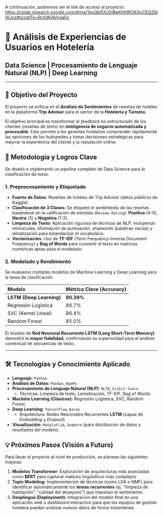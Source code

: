 A continuación, podremos ver el link de acceso al proyecto: https://colab.research.google.com/drive/1psQkl5XuDt8eXHhWO93iyCEQ2SIHrJcz#scrollTo=RcXdKAVnga5c

# 🏨 Análisis de Experiencias de Usuarios en Hotelería
## Data Science | Procesamiento de Lenguaje Natural (NLP) | Deep Learning

---

## 🎯 Objetivo del Proyecto

El proyecto se enfoca en el **Análisis de Sentimientos** de reseñas de hoteles en la plataforma **Trip Advisor** para el sector de la **Hotelería y Turismo**.

El objetivo principal es transformar el *feedback* no estructurado de los clientes (reseñas de texto) en **inteligencia de negocio automatizada y procesable**. Esto permite a los gerentes hoteleros comprender rápidamente las opiniones de los huéspedes y tomar decisiones estratégicas para mejorar la experiencia del cliente y la reputación online.

## 🚀 Metodología y Logros Clave

Se diseñó e implementó un *pipeline* completo de Data Science para la clasificación de texto:

### 1. Preprocesamiento y Etiquetado
* **Fuente de Datos:** Reseñas de hoteles de Trip Advisor (datos públicos de Kaggle).
* **Clasificación de 3 Clases:** Se etiquetó el sentimiento de las reseñas basándose en la calificación de estrellas (`Review Rating`): **Positiva** (4-5), **Neutra** (3) y **Negativa** (1-2).
* **Limpieza de Texto:** Aplicación rigurosa de técnicas de NLP, incluyendo minúsculas, eliminación de puntuación, *stopwords* (palabras vacías) y lematización para estandarizar el vocabulario.
* **Vectorización:** Uso de **TF-IDF** (Term Frequency-Inverse Document Frequency) y **Bag of Words** para convertir el texto en matrices numéricas aptas para el modelado.

### 2. Modelado y Rendimiento
Se evaluaron múltiples modelos de Machine Learning y Deep Learning para la tarea de clasificación.

| Modelo | Métrica Clave (Accuracy) |
| :--- | :--- |
| **LSTM (Deep Learning)** | **90.39%** |
| Regresión Logística | 86.7% |
| SVC (Kernel Lineal) | 86.4% |
| Random Forest | 85.0% |

El modelo de **Red Neuronal Recurrente LSTM (Long Short-Term Memory)** demostró la **mayor fiabilidad**, confirmando su superioridad para el análisis contextual de secuencias de texto.

---

## 🛠️ Tecnologías y Conocimiento Aplicado

* **Lenguaje:** `Python`
* **Análisis de Datos:** `Pandas`, `NumPy`
* **Procesamiento de Lenguaje Natural (NLP):** `NLTK`, `Scikit-learn`
    * Técnicas: Limpieza de texto, Lematización, TF-IDF, Bag of Words.
* **Machine Learning (Clásicos):** Regresión Logística, SVC, Random Forest.
* **Deep Learning:** `TensorFlow`, `Keras`
    * Arquitectura: Redes Neuronales Recurrentes **LSTM** (capas de *Embedding* y *Dropout*).
* **Visualización:** `Matplotlib`, `Seaborn` (para distribución de datos y resultados del modelo).

## 💡 Próximos Pasos (Visión a Futuro)

Para llevar el proyecto al nivel de producción, se planean las siguientes mejoras:

1.  **Modelos Transformer:** Exploración de arquitecturas más avanzadas como **BERT** para capturar matices lingüísticos más complejos.
2.  **Topic Modeling:** Implementación de técnicas (como LDA o NMF) para identificar automáticamente los **temas recurrentes** (ej. "limpieza de habitación", "calidad del desayuno") que impulsan el sentimiento.
3.  **Despliegue (Deployment):** Integración del modelo final en una aplicación web o *dashboard* interactivo para que los equipos de gestión hotelera puedan analizar nuevos datos de forma instantánea.
